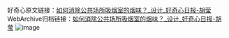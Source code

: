好奇心原文链接：[如何消除公共场所吸烟室的烟味？_设计_好奇心日报-胡莹](https://www.qdaily.com/articles/7347.html)
WebArchive归档链接：[如何消除公共场所吸烟室的烟味？_设计_好奇心日报-胡莹](http://web.archive.org/web/20190623172241/https://www.qdaily.com/articles/7347.html)
![image](http://ww3.sinaimg.cn/large/007d5XDply1g3wiibnen0j30u03ig1kx)